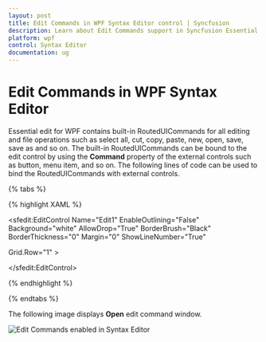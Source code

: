 ```yaml
---
layout: post
title: Edit Commands in WPF Syntax Editor control | Syncfusion
description: Learn about Edit Commands support in Syncfusion Essential Studio WPF Syntax Editor control, its elements and more.
platform: wpf
control: Syntax Editor
documentation: ug
---
```


# Edit Commands in WPF Syntax Editor

Essential edit for WPF contains built-in RoutedUICommands for all editing and file operations such as select all, cut, copy, paste, new, open, save, save as and so on. The built-in RoutedUICommands can be bound to the edit control by using the **Command** property of the external controls such as button, menu item, and so on. The following lines of code can be used to bind the RoutedUICommands with external controls.

{% tabs %}

{% highlight XAML %}

<Menu BorderBrush="LightGray" BorderThickness="0,0,1,2" Grid.ColumnSpan="1">

<MenuItem Header="_File" Background="Transparent" Width="{Binding}" >

<MenuItem Command="{x:Static sfedit:EditCommands.New}" CommandTarget="{Binding ElementName=Edit1}"/>

<MenuItem Command="{x:Static sfedit:EditCommands.Open}" CommandTarget="{Binding ElementName=Edit1}"/>

<MenuItem Command="{x:Static sfedit:EditCommands.Save}" CommandTarget="{Binding ElementName=Edit1}"/>

<MenuItem Command="{x:Static sfedit:EditCommands.SaveAs}" CommandTarget="{Binding ElementName=Edit1}"/>

</MenuItem>

</Menu>

<Border BorderThickness="1" BorderBrush="Gray"  Grid.Row="1" Grid.ColumnSpan="2">

<sfedit:EditControl Name="Edit1" EnableOutlining="False" Background="white" AllowDrop="True" BorderBrush="Black" BorderThickness="0" Margin="0" ShowLineNumber="True"



Grid.Row="1" >

</sfedit:EditControl>

</Border>



{% endhighlight %}

{% endtabs %}


The following image displays **Open** edit command window.

![Edit Commands enabled in Syntax Editor](Edit-Commands_images/Edit-Commands_img1.png)


